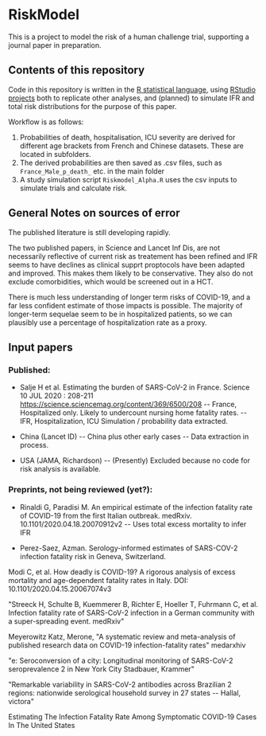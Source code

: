 # RiskModel
This is a project to model the risk of a human challenge trial, supporting a journal paper in preparation.

## Contents of this repository

Code in this repository is written in the [R statistical language](https://www.r-project.org/), using [RStudio projects](https://rstudio.com/) both to replicate other analyses, and (planned) to simulate IFR and total risk distributions for the purpose of this paper.

Workflow is as follows:

1. Probabilities of death, hospitalisation, ICU severity are derived for different age brackets from French and Chinese datasets. These are located in subfolders.
2. The derived probabilities are then saved as .csv files, such as `France_Male_p_death_` etc. in the main folder
3. A study simulation script `Riskmodel_Alpha.R` uses the csv inputs to simulate trials and calculate risk.


## General Notes on sources of error

The published literature is still developing rapidly.

The two published papers, in Science and Lancet Inf Dis, are not necessarily reflective of current risk as treatement has been refined and IFR seems to have declines as clinical supprt proptocols have been adapted and improved. This makes them likely to be conservative. They also do not exclude comorbidities, which would be screened out in a HCT.

There is much less understanding of longer term risks of COVID-19, and a far less confident estimate of those impacts is possible. The majority of longer-term sequelae seem to be in hospitalized patients, so we can plausibly use a percentage of hospitalization rate as a proxy.


## Input papers

### Published:
- Salje H et al. Estimating the burden of SARS-CoV-2 in France. Science 10 JUL 2020 : 208-211 https://science.sciencemag.org/content/369/6500/208
-- France, Hospitalized only. Likely to undercount nursing home fatality rates.
-- IFR, Hospitalization, ICU Simulation / probability data extracted.

- China (Lancet ID)
-- China plus other early cases
-- Data extraction in process.

- USA (JAMA, Richardson)
-- (Presently) Excluded because no code for risk analysis is available.


### Preprints, not being reviewed (yet?):

- Rinaldi G, Paradisi M. An empirical estimate of the infection fatality rate of COVID-19 from
the first Italian outbreak. medRxiv. 10.1101/2020.04.18.20070912v2
-- Uses total excess mortality to infer IFR

- Perez-Saez, Azman. Serology-informed estimates of SARS-COV-2 infection fatality risk in Geneva, Switzerland.

Modi C, et al. How deadly is COVID-19? A rigorous analysis of excess mortality and age-dependent fatality rates in Italy. DOI: 10.1101/2020.04.15.20067074v3

"Streeck H, Schulte B, Kuemmerer B, Richter E, Hoeller T, Fuhrmann C, et al. Infection fatality
rate of SARS-CoV-2 infection in a German community with a super-spreading event. medRxiv"

Meyerowitz Katz, Merone, "A systematic review and meta-analysis of published research data on COVID-19 infection-fatality rates" medarxhiv

"e: Seroconversion of a city: Longitudinal monitoring of SARS-CoV-2 seroprevalence
2 in New York City  Stadbauer, Krammer"

"Remarkable variability in SARS-CoV-2 antibodies across Brazilian
2 regions: nationwide serological household survey in 27 states -- Hallal, victora"

Estimating The Infection Fatality Rate Among Symptomatic COVID-19 Cases In The United States
